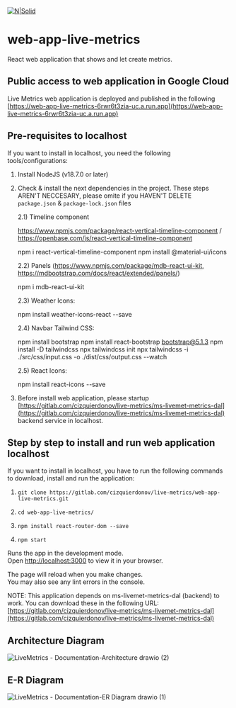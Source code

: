 [![N|Solid](https://video-react.js.org/assets/logo.png)](https://es.reactjs.org/)
# web-app-live-metrics

React web application that shows and let create metrics.

## Public access to web application in Google Cloud

Live Metrics web application is deployed and published in the following [https://web-app-live-metrics-6rwr6t3zia-uc.a.run.app](https://web-app-live-metrics-6rwr6t3zia-uc.a.run.app)

## Pre-requisites to localhost

If you want to install in localhost, you need the following tools/configurations:

1) Install NodeJS (v18.7.0 or later)

2) Check & install the next dependencies in the project. These steps AREN'T NECCESARY, please omite if you HAVEN'T DELETE `package.json` & `package-lock.json` files

    2.1) Timeline component

    https://www.npmjs.com/package/react-vertical-timeline-component / https://openbase.com/js/react-vertical-timeline-component

    npm i react-vertical-timeline-component
    npm install @material-ui/icons

    2.2) Panels (https://www.npmjs.com/package/mdb-react-ui-kit, https://mdbootstrap.com/docs/react/extended/panels/)

    npm i mdb-react-ui-kit

    2.3) Weather Icons:

    npm install weather-icons-react --save

    2.4) Navbar Tailwind CSS:

    npm install bootstrap
    npm install react-bootstrap bootstrap@5.1.3
    npm install -D tailwindcss
    npx tailwindcss init
    npx tailwindcss -i ./src/css/input.css -o ./dist/css/output.css --watch

    2.5) React Icons:

    npm install react-icons --save

3) Before install web application, please startup [https://gitlab.com/cizquierdonov/live-metrics/ms-livemet-metrics-dal](https://gitlab.com/cizquierdonov/live-metrics/ms-livemet-metrics-dal) backend service in localhost.

## Step by step to install and run web application localhost

If you want to install in localhost, you have to run the following commands to download, install and run the application:

1) `git clone https://gitlab.com/cizquierdonov/live-metrics/web-app-live-metrics.git`

2) `cd web-app-live-metrics/`

3) `npm install react-router-dom --save`

4) `npm start`

Runs the app in the development mode.\
Open [http://localhost:3000](http://localhost:3000) to view it in your browser.

The page will reload when you make changes.\
You may also see any lint errors in the console.

NOTE: This application depends on ms-livemet-metrics-dal (backend) to work. You can download these in the following URL:
[https://gitlab.com/cizquierdonov/live-metrics/ms-livemet-metrics-dal](https://gitlab.com/cizquierdonov/live-metrics/ms-livemet-metrics-dal)

## Architecture Diagram

![LiveMetrics - Documentation-Architecture drawio (2)](https://user-images.githubusercontent.com/26800918/213064765-3e73f109-1230-44eb-86e3-219cf6630e71.png)

## E-R Diagram

![LiveMetrics - Documentation-ER Diagram drawio (1)](https://user-images.githubusercontent.com/26800918/213065178-86d213c4-925b-428c-9277-e19a337e4694.png)

